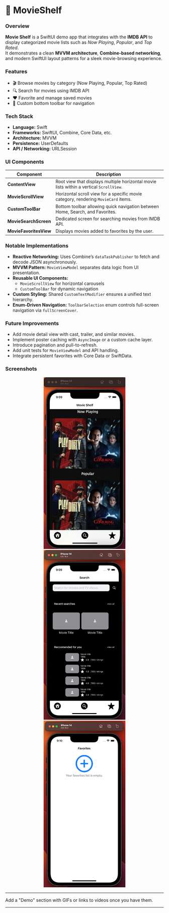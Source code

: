 # 📱 MovieShelf

### Overview
**Movie Shelf** is a SwiftUI demo app that integrates with the **IMDB API** to display categorized movie lists such as *Now Playing*, *Popular*, and *Top Rated*.  
It demonstrates a clean **MVVM architecture**, **Combine-based networking**, and modern SwiftUI layout patterns for a sleek movie-browsing experience.






### Features
- 🎬 Browse movies by category (Now Playing, Popular, Top Rated)
- 🔍 Search for movies using IMDB API
- ❤️ Favorite and manage saved movies
- 🧭 Custom bottom toolbar for navigation

### Tech Stack
- **Language:** Swift
- **Frameworks:** SwiftUI, Combine, Core Data, etc.
- **Architecture:** MVVM 
- **Persistence:** UserDefaults
- **API / Networking:** URLSession 

### UI Components
| Component              | Description                                                                             |
| ---------------------- | --------------------------------------------------------------------------------------- |
| **ContentView**        | Root view that displays multiple horizontal movie lists within a vertical `ScrollView`. |
| **MovieScrollView**    | Horizontal scroll view for a specific movie category, rendering `MovieCard` items.      |
| **CustomToolBar**      | Bottom toolbar allowing quick navigation between Home, Search, and Favorites.           |
| **MovieSearchScreen**  | Dedicated screen for searching movies from IMDB API.                                    |
| **MovieFavoritesView** | Displays movies added to favorites by the user.                                         |


### Notable Implementations
- **Reactive Networking:** Uses Combine’s `dataTaskPublisher` to fetch and decode JSON asynchronously.
- **MVVM Pattern:** `MovieViewModel` separates data logic from UI presentation.
- **Reusable UI Components:**  
  - `MovieScrollView` for horizontal carousels  
  - `CustomToolBar` for dynamic navigation  
- **Custom Styling:** Shared `CustomTextModifier` ensures a unified text hierarchy.
- **Enum-Driven Navigation:** `ToolbarSelection` enum controls full-screen navigation via `fullScreenCover`.


### Future Improvements
- Add movie detail view with cast, trailer, and similar movies.
- Implement poster caching with `AsyncImage` or a custom cache layer.
- Introduce pagination and pull-to-refresh.
- Add unit tests for `MovieViewModel` and API handling.
- Integrate persistent favorites with Core Data or SwiftData.


### Screenshots
<div align="center"> <img src="./screenshots/Screenshot-Main.png" width="260" alt="Main Screen"/> <img src="./screenshots/Screenshot-Search.png" width="260" alt="Search Screen"/> <img src="./screenshots/Screenshot-Favorite.png" width="260" alt="Favorite Screen"/> </div>

---

Add a "Demo" section with GIFs or links to videos once you have them.

---

